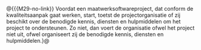 @{{{M29-no-link}}
Voordat een maatwerksoftwareproject, dat conform de kwaliteitsaanpak gaat werken, start, toetst de projectorganisatie of zij beschikt over de benodigde kennis, diensten en hulpmiddelen om het project te ondersteunen. Zo niet, dan voert de organisatie ofwel het project niet uit, ofwel organiseert zij de benodigde kennis, diensten en hulpmiddelen.}@
